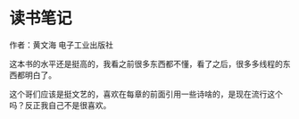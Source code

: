 # 读书笔记

作者：黄文海  电子工业出版社


这本书的水平还是挺高的，我看之前很多东西都不懂，看了之后，很多多线程的东西都明白了。

这个哥们应该是挺文艺的，喜欢在每章的前面引用一些诗啥的，是现在流行这个吗？反正我自己不是很喜欢。
